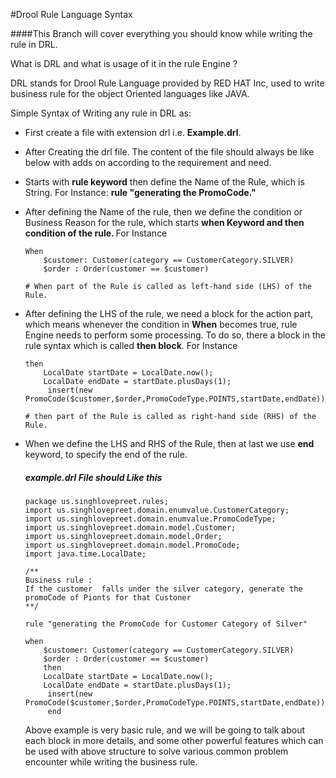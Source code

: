 #Drool Rule Language Syntax

####This Branch will cover everything you should know while writing the rule in DRL.

<p> What is DRL and what is usage of it in the rule Engine ?</p>

<p> DRL stands for Drool Rule Language provided by RED HAT Inc, used to write business rule for the object Oriented languages like JAVA.</p>

Simple Syntax of Writing any rule in DRL as:
 * First create a file with extension drl i.e. <b>Example.drl</b>.
 * After Creating the drl file. The content of the file should always be like below with adds on according to the requirement and need.
 * Starts with <b>rule keyword</b> then define the Name of the Rule, which is String. For Instance: <b>rule "generating the PromoCode."</b>
 * After defining the Name of the rule, then we define the condition or Business Reason for the rule, which starts <b>when Keyword and then condition of the rule. </b>
 For Instance 
    ~~~~
    When
        $customer: Customer(category == CustomerCategory.SILVER)
        $order : Order(customer == $customer)
   
   # When part of the Rule is called as left-hand side (LHS) of the Rule.
    ~~~~
 * After defining the LHS of the rule, we need a block for the action part, which means whenever the condition in <b> When</b> becomes true,
 rule Engine needs to perform some processing. To do so, there a block in the rule syntax which is called <b> then block</b>.
 For Instance 
 
    ~~~~
    then
        LocalDate startDate = LocalDate.now();
        LocalDate endDate = startDate.plusDays(1);
         insert(new PromoCode($customer,$order,PromoCodeType.POINTS,startDate,endDate));
   
   # then part of the Rule is called as right-hand side (RHS) of the Rule.
    ~~~~
  * When we define the LHS and RHS of the Rule, then at last we use <b> end</b> keyword, to specify the end of the rule. 
 
    #####  example.drl File should Like this
    ~~~~
    package us.singhlovepreet.rules;
    import us.singhlovepreet.domain.enumvalue.CustomerCategory;
    import us.singhlovepreet.domain.enumvalue.PromoCodeType;
    import us.singhlovepreet.domain.model.Customer;
    import us.singhlovepreet.domain.model.Order;
    import us.singhlovepreet.domain.model.PromoCode;
    import java.time.LocalDate;
    
    /**
    Business rule :
    If the customer  falls under the silver category, generate the promoCode of Pionts for that Custoner
    **/
    
    rule "generating the PromoCode for Customer Category of Silver"
    
    when
        $customer: Customer(category == CustomerCategory.SILVER)
        $order : Order(customer == $customer)
        then
        LocalDate startDate = LocalDate.now();
        LocalDate endDate = startDate.plusDays(1);
         insert(new PromoCode($customer,$order,PromoCodeType.POINTS,startDate,endDate));
         end
    ~~~~
    
    Above example is very basic rule, and we will be going to talk about each block in more details, and some other powerful
    features which can be used with above structure to solve various common problem encounter while writing the business rule.
    
  
